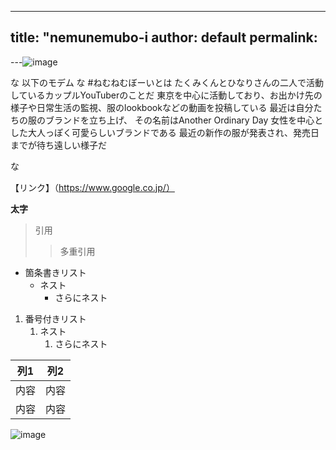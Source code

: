 ---
title: "nemunemubo-i 
author: default
permalink:
--
---![image](https://github.com/kopenchan/GHPages_WebSite/assets/132989313/2ef346f0-8f51-4fa8-b7b6-dfa2cc53a809)

な
以下のモデム
な
#ねむねむぼーいとは
たくみくんとひなりさんの二人で活動しているカップルYouTuberのことだ
東京を中心に活動しており、お出かけ先の様子や日常生活の監視、服のlookbookなどの動画を投稿している
最近は自分たちの服のブランドを立ち上げ、
その名前はAnother Ordinary Day
女性を中心とした大人っぽく可愛らしいブランドである
最近の新作の服が発表され、発売日までが待ち遠しい様子だ

な

【リンク】（https://www.google.co.jp/）

**太字**

> 引用
>> 多重引用


- 箇条書きリスト
  - ネスト
    - さらにネスト


1. 番号付きリスト
   1. ネスト
      1. さらにネスト


| 列1  | 列2  |
|-----|-----|
| 内容  | 内容  |
| 内容  | 内容  |

![image](/GHPages_WebSite/assets/images/logo-150.png)

